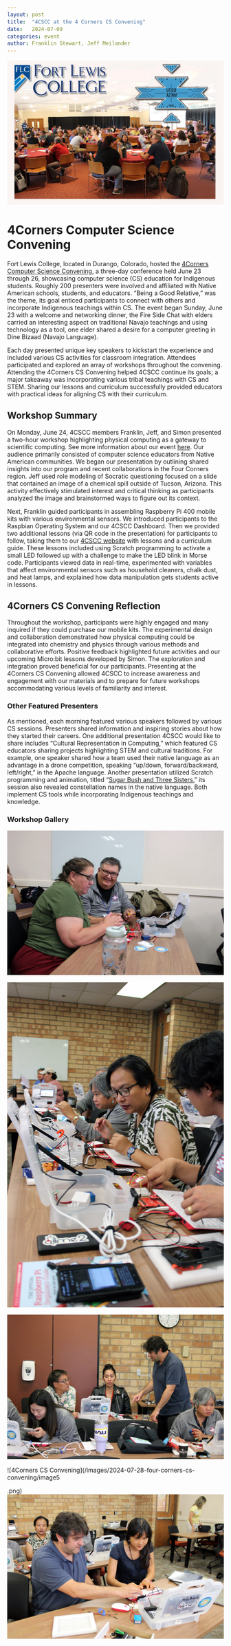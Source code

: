 ```yaml
---
layout: post
title:  "4CSCC at the 4 Corners CS Convening"
date:   2024-07-09
categories: event
author: Franklin Stewart, Jeff Meilander
---
```

![4Corners CS Convening](/images/2024-07-28-four-corners-cs-convening/image1.png)
# 4Corners Computer Science Convening
Fort Lewis College, located in Durango, Colorado, hosted the [4Corners Computer Science Convening](https://sites.google.com/computersciencealliance.org/4cornerscs/home?authuser=0), a three-day conference held June 23 through 26, showcasing computer science (CS) education for Indigenous students.  Roughly 200 presenters were involved and affiliated with Native American schools, students, and educators.  “Being a Good Relative,” was the theme, its goal enticed participants to connect with others and incorporate Indigenous teachings within CS.  The event began Sunday, June 23 with a welcome and networking dinner, the Fire Side Chat with elders carried an interesting aspect on traditional Navajo teachings and using technology as a tool, one elder shared a desire for a computer greeting in Dine Bizaad (Navajo Language).

Each day presented unique key speakers to kickstart the experience and included various CS activities for classroom integration.  Attendees participated and explored an array of workshops throughout the convening.  Attending the 4Corners CS Convening helped 4CSCC continue its goals; a major takeaway was incorporating various tribal teachings with CS and STEM.  Sharing our lessons and curriculum successfully provided educators with practical ideas for aligning CS with their curriculum.

## Workshop Summary
On Monday, June 24, 4CSCC members Franklin, Jeff, and Simon presented a two-hour workshop highlighting physical computing as a gateway to scientific computing. See more information about our event [here](https://sites.google.com/computersciencealliance.org/4cornerscs/schedule?authuser=0).  Our audience primarily consisted of computer science educators from Native American communities.  We began our presentation by outlining shared insights into our program and recent collaborations in the Four Corners region.  Jeff used role modeling of Socratic questioning focused on a slide that contained an image of a chemical spill outside of Tucson, Arizona. This activity effectively stimulated interest and critical thinking as participants analyzed the image and brainstormed ways to figure out its context.

Next, Franklin guided participants in assembling Raspberry Pi 400 mobile kits with various environmental sensors.  We introduced participants to the Raspbian Operating System and our 4CSCC Dashboard.  Then we provided two additional lessons (via QR code in the presentation) for participants to follow, taking them to our [4CSCC website](https://four-corners-scientific-computing.org/) with lessons and a curriculum guide.  These lessons included using Scratch programming to activate a small LED followed up with a challenge to make the LED blink in Morse code.  Participants viewed data in real-time, experimented with variables that affect environmental sensors such as household cleaners, chalk dust, and heat lamps, and explained how data manipulation gets students active in lessons.

## 4Corners CS Convening Reflection
Throughout the workshop, participants were highly engaged and many inquired if they could purchase our mobile kits.  The experimental design and collaboration demonstrated how physical computing could be integrated into chemistry and physics through various methods and collaborative efforts. Positive feedback highlighted future activities and our upcoming Micro:bit lessons developed by Simon. The exploration and integration proved beneficial for our participants. Presenting at the 4Corners CS Convening allowed 4CSCC to increase awareness and engagement with our materials and to prepare for future workshops accommodating various levels of familiarity and interest.
###  Other Featured Presenters
As mentioned, each morning featured various speakers followed by various CS sessions.  Presenters shared information and inspiring stories about how they started their careers.  One additional presentation 4CSCC would like to share includes “Cultural Representation in Computing,” which featured CS educators sharing projects highlighting STEM and cultural traditions.  For example, one speaker shared how a team used their native language as an advantage in a drone competition, speaking “up/down, forward/backward, left/right,” in the Apache language.  Another presentation utilized Scratch programming and animation, titled  “[Sugar Bush and Three Sisters](https://docs.google.com/document/d/1E2HeRHNYCQxgHWSnDR9Jb84Dlcuw_r4RdkSrG22-b64/edit),” its session also revealed constellation names in the native language.  Both implement CS tools while incorporating Indigenous teachings and knowledge.  
### Workshop Gallery
![4Corners CS Convening](/images/2024-07-28-four-corners-cs-convening/image2.png)

![4Corners CS Convening](/images/2024-07-28-four-corners-cs-convening/image3.png)

![4Corners CS Convening](/images/2024-07-28-four-corners-cs-convening/image4.png)

![4Corners CS Convening](/images/2024-07-28-four-corners-cs-convening/image5

.png)
![4Corners CS Convening](/images/2024-07-28-four-corners-cs-convening/image6.png)
